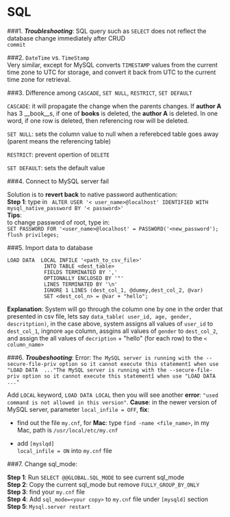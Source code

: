 # SQL    

###1. ___Troubleshooting___: SQL query such as `SELECT` does not reflect the database change immediately after CRUD    
`commit`

###2. `DateTime` vs. `TimeStamp`    
Very similar, except for MySQL converts `TIMESTAMP` values from the current time zone to UTC for storage, and convert it back from UTC to the current time zone for retrieval.    

###3. Difference among `CASCADE`, `SET NULL`, `RESTRICT`, `SET DEFAULT`    

`CASCADE`: it will propagate the change when the parents changes. If __author A__ has 3 __book__s, if  one of __books__ is deleted, the __author A__ is deleted. In one word, if one row is deleted, then referencing row will be deleted.    

`SET NULL`: sets the column value to null when a referebced table goes away (parent means the referencing table)    

`RESTRICT`: prevent opertion of `DELETE`    

`SET DEFAULT`: sets the default value    

###4. Connect to MySQL server fail    

Solution is to __revert back__ to native password authentication:    
__Step 1__: type in ` ALTER USER '< user_name>@localhost' IDENTIFIED WITH mysql_native_password BY '< password>'`    
__Tips__:    
to change password of root, type in:    
`SET PASSWORD FOR '<user_name>@localhost' = PASSWORD('<new_password');`    
`flush privileges;`      

###5. Import data to database    
```mysql
LOAD DATA  LOCAL INFILE '<path_to_csv_file>'
			INTO TABLE <dest_table> 
			FIELDS TERMINATED BY ','
			OPTIONALLY ENCLOSED BY '"'
			LINES TERMINATED BY '\n'
			IGNORE 1 LINES (dest_col_1, @dummy,dest_col_2, @var)
			SET <dest_col_n> = @var + "hello";
```
__Explanation__: System will go through the column one by one in the order that presented in csv file, lets say `data_table( user_id, age, gender, descritption)`, in the case above, system assigns all values of `user_id` to `dest_col_1`, ingnore `age` column, assgins all values of `gender` to `dest_col_2`, and assign the all values of `decription` + "hello" (for each row) to the `< column_name>`    

###6. ___Troubeshooting___: Error: `The MySQL server is running with the --secure-file-priv option so it cannot execute this statementî when use "LOAD DATA  ..."The MySQL server is running with the --secure-file-priv option so it cannot execute this statementî when use "LOAD DATA  ..."`    

Add `LOCAL` keyword, `LOAD DATA LOCAL` then you will see another __error__: `"used command is not allowed in this version"`. __Cause__: in the newer version of MySQL server, parameter `local_infile = OFF`, __fix__:    

- find out the file `my.cnf`, for __Mac__: type `find -name <file_name>`, in my Mac, path is `/usr/local/etc/my.cnf`    
* add `[myslqd]`  
`local_infile = ON` into `my.cnf` file    


###7. Change sql_mode:    

__Step 1__: Run `SELECT @@GLOBAL.SQL_MODE` to see current sql_mode  
__Step 2__: Copy the current sql_mode but remove `FULLY_GROUP_BY_ONLY`  
__Step 3__: find your `my.cnf` file  
__Step 4__: Add `sql_mode=<your copy>` to `my.cnf` file under `[mysqld]` section  
__Step 5__: `Mysql.server restart`







